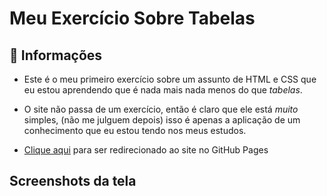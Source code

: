 # Meu Exercício Sobre Tabelas
## 🍮 Informações
- Este é o meu primeiro exercício sobre um assunto de HTML e CSS que eu estou aprendendo que é nada mais nada menos do que *tabelas*.

- O site não passa de um exercício, então é claro que ele está *muito* simples, (não me julguem depois) isso é apenas a aplicação de um conhecimento que eu estou tendo nos meus estudos.

- [Clique aqui](https://emilsonfilho.github.io/exercicio-tabelas/tabela.html) para ser redirecionado ao site no GitHub Pages

## Screenshots da tela 
